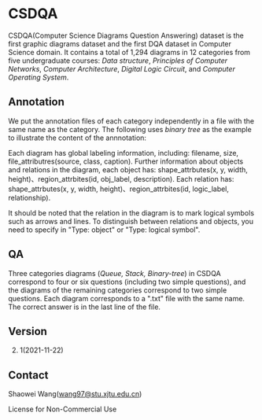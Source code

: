 # CSDQA

CSDQA(Computer Science Diagrams Question Answering) dataset is the first graphic diagrams dataset and the first DQA dataset in Computer Science domain. It contains a total of 1,294 diagrams in 12 categories from five undergraduate courses: *Data structure*, *Principles of Computer Networks*, *Computer Architecture*, *Digital Logic Circuit*, and *Computer Operating System*. 

## Annotation

We put the annotation files of each category independently in a file with the same name as the category. The following uses *binary tree* as the example to illustrate the content of the annnotation:

Each diagram has global labeling information, including: filename, size, file_attributres(source, class, caption). Further information about objects and relations in the diagram, each object has: shape_attrbutes(x, y, width, height)、region_attrbites(id, obj_label, description). Each relation has: shape_attrbutes(x, y, width, height)、region_attrbites(id, logic_label, relationship). 

It should be noted that the relation in the diagram is to mark logical symbols such as arrows and lines. To distinguish between relations and objects, you need to specify in "Type: object" or "Type: logical symbol".

## QA

Three categories diagrams  (*Queue, Stack, Binary-tree*) in CSDQA correspond to four or six questions (including two simple questions), and the diagrams of the remaining categories correspond to two simple questions. Each diagram corresponds to a ".txt" file with the same name. The correct answer is in the last line of the file.

## Version

2. 1(2021-11-22)

## Contact

Shaowei Wang(wang97@stu.xjtu.edu.cn)



License for Non-Commercial Use





 

